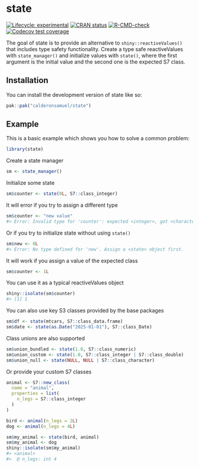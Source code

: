 
<!-- README.md is generated from README.Rmd. Please edit that file -->

# state

<!-- badges: start -->

[![Lifecycle:
experimental](https://img.shields.io/badge/lifecycle-experimental-orange.svg)](https://lifecycle.r-lib.org/articles/stages.html#experimental)
[![CRAN
status](https://www.r-pkg.org/badges/version/state)](https://CRAN.R-project.org/package=state)
[![R-CMD-check](https://github.com/calderonsamuel/state/actions/workflows/R-CMD-check.yaml/badge.svg)](https://github.com/calderonsamuel/state/actions/workflows/R-CMD-check.yaml)
[![Codecov test
coverage](https://codecov.io/gh/calderonsamuel/state/graph/badge.svg)](https://app.codecov.io/gh/calderonsamuel/state)
<!-- badges: end -->

The goal of state is to provide an alternative to
`shiny::reactiveValues()` that includes type safety functionality.
Create a type safe reactiveValues with `state_manager()` and initialize
values with `state()`, where the first argument is the initial value and
the second one is the expected S7 class.

## Installation

You can install the development version of state like so:

``` r
pak::pak("calderonsamuel/state")
```

## Example

This is a basic example which shows you how to solve a common problem:

``` r
library(state)
```

Create a state manager

``` r
sm <- state_manager()
```

Initialize some state

``` r
sm$counter <- state(0L, S7::class_integer)
```

It will error if you try to assign a different type

``` r
sm$counter <- "new value"
#> Error: Invalid type for 'counter': expected <integer>, got <character>.
```

Or if you try to initialize state without using `state()`

``` r
sm$new <- 0L
#> Error: No type defined for 'new'. Assign a <state> object first.
```

It will work if you assign a value of the expected class

``` r
sm$counter <- 1L
```

You can use it as a typical reactiveValues object

``` r
shiny::isolate(sm$counter)
#> [1] 1
```

You can also use key S3 classes provided by the base packages

``` r
sm$df <- state(mtcars, S7::class_data.frame)
sm$date <- state(as.Date("2025-01-01"), S7::class_Date)
```

Class unions are also supported

``` r
sm$union_bundled <- state(1.0, S7::class_numeric)
sm$union_custom <- state(1.0, S7::class_integer | S7::class_double)
sm$union_null <- state(NULL, NULL | S7::class_character)
```

Or provide your custom S7 classes

``` r
animal <- S7::new_class(
  name = "animal",
  properties = list(
    n_legs = S7::class_integer
  )
)

bird <- animal(n_legs = 2L)
dog <- animal(n_legs = 4L)

sm$my_animal <- state(bird, animal)
sm$my_animal <- dog
shiny::isolate(sm$my_animal)
#> <animal>
#>  @ n_legs: int 4
```
